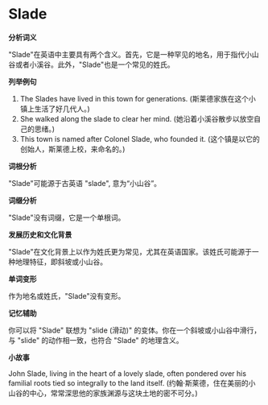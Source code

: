 # Slade

**分析词义**

  

"Slade"在英语中主要具有两个含义。首先，它是一种罕见的地名，用于指代小山谷或者小溪谷。此外，"Slade"也是一个常见的姓氏。

  

**列举例句**

  

1.  The Slades have lived in this town for generations. (斯莱德家族在这个小镇上生活了好几代人。)
2.  She walked along the slade to clear her mind. (她沿着小溪谷散步以放空自己的思绪。)
3.  This town is named after Colonel Slade, who founded it. (这个镇是以它的创始人，斯莱德上校，来命名的。)

  

**词根分析**

  

"Slade"可能源于古英语 "slade", 意为“小山谷”。

  

**词缀分析**

  

"Slade"没有词缀，它是一个单根词。

  

**发展历史和文化背景**

  

"Slade"在文化背景上以作为姓氏更为常见，尤其在英语国家。该姓氏可能源于一种地理特征，即斜坡或小山谷。

  

**单词变形**

  

作为地名或姓氏，"Slade"没有变形。

  

**记忆辅助**

  

你可以将 "Slade" 联想为 "slide (滑动)" 的变体。你在一个斜坡或小山谷中滑行，与 "slide" 的动作相一致，也符合 "Slade" 的地理含义。

  

**小故事**

  

John Slade, living in the heart of a lovely slade, often pondered over his familial roots tied so integrally to the land itself. (约翰·斯莱德，住在美丽的小山谷的中心，常常深思他的家族渊源与这块土地的密不可分。)
